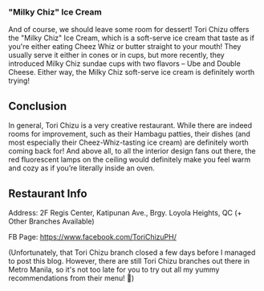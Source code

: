 <h3>"Milky Chiz" Ice Cream</h3>

And of course, we should leave some room for dessert! Tori Chizu offers the "Milky Chiz" Ice Cream, which is a soft-serve ice cream that taste as if you're either eating Cheez Whiz or butter straight to your mouth! They usually serve it either in cones or in cups, but more recently, they introduced Milky Chiz sundae cups with two flavors – Ube and Double Cheese. Either way, the Milky Chiz soft-serve ice cream is definitely worth trying!

<h2>Conclusion</h2>
In general, Tori Chizu is a very creative restaurant. While there are indeed rooms for improvement, such as their Hambagu patties, their dishes (and most especially their Cheez-Whiz-tasting ice cream) are definitely worth coming back for! And above all, to all the interior design fans out there, the red fluorescent lamps on the ceiling would definitely make you feel warm and cozy as if you’re literally inside an oven.

<h2>Restaurant Info</h2>
Address: 2F Regis Center, Katipunan Ave., Brgy. Loyola Heights, QC (+ Other Branches Available)

FB Page: https://www.facebook.com/ToriChizuPH/

(Unfortunately, that Tori Chizu branch closed a few days before I managed to post this blog. However, there are still Tori Chizu branches out there in Metro Manila, so it's not too late for you to try out all my yummy recommendations from their menu! 🙂)